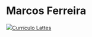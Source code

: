 # Marcos Ferreira

<div id='shields'>
  <a href='https://lattes.cnpq.br/8306745786032285' src='https://www.foar.unesp.br/Home/Biblioteca/identificadoresdepesquisadores/lattes.png' target='_blank'><img heigth='' src='https://assets.production.linktr.ee/4c5bad4439b18c137db6274e59a577b6d75d61b1/icons/tabler-icons/map-pin.svg'>Currículo Lattes</a>
</div>
